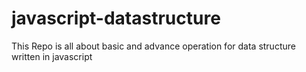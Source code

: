# javascript-datastructure
This Repo is all about basic and advance operation for data structure written in javascript

  
